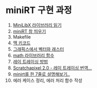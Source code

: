 # miniRT 구현 과정
1. [MiniLibX 라이브러리 읽기](miniRT라이브러리)
2. [miniRT 창 띄우기](miniRT창띄우기)
4. Makefile
5. [맥 키코드](맥-키코드)
3. [그래픽스에서 벡터와 래스터](벡터)
4. [math 라이브러리 함수](math-h-함수)
5. [레이 트레이싱 방법](레이-트레이싱-방법)
6. [Scratchapixel 2.0 - 레이 트레이싱 번역...](rt-목차)
4. [minirt를 한 7줄로 설명해보기..](rt-minirt요약)
5. 에러 케이스 정리, 에러 처리 함수 작성

